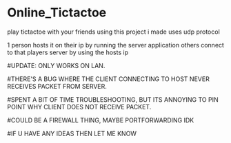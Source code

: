 # Online_Tictactoe

play tictactoe with your friends using this project i made
uses udp protocol

1 person hosts it on their ip by running the server application
others connect to that players server by using the hosts ip

#UPDATE: ONLY WORKS ON LAN. 

#THERE'S A BUG WHERE THE CLIENT CONNECTING TO HOST NEVER RECEIVES PACKET FROM SERVER.

#SPENT A BIT OF TIME TROUBLESHOOTING, BUT ITS ANNOYING TO PIN POINT WHY CLIENT DOES NOT RECEIVE PACKET.

#COULD BE A FIREWALL THING, MAYBE PORTFORWARDING IDK 

#IF U HAVE ANY IDEAS THEN LET ME KNOW
